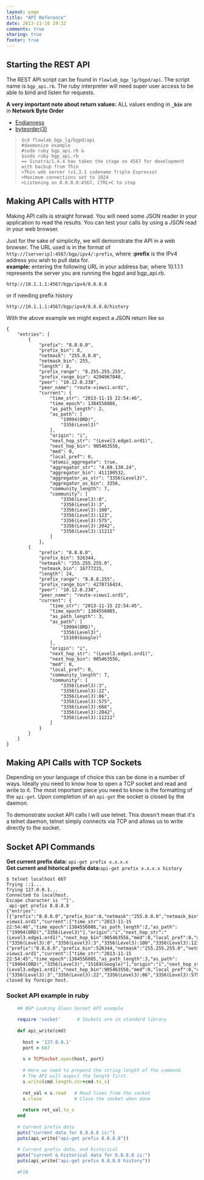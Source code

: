 ```yaml
---
layout: page
title: "API Reference"
date: 2013-11-18 19:32
comments: true
sharing: true
footer: true
---
```

## Starting the REST API
The REST API script can be found in `flowlab_bgp_lg/bgpd/api`. The script name is `bgp_api.rb`. The ruby interpreter will need super user access to be able to bind and listen for requests.

__A very important note about return values:__ ALL values ending in __`_bin`__ are in __Network Byte Order__

* [Endianness](http://en.wikipedia.org/wiki/Endianness)
* [byteorder(3)](https://www.linux.com/learn/docs/man/byteorder3)


>     $cd flowlab_bgp_lg/bgpd/api
>     #daemonize example
>     #sudo ruby bgp_api.rb &
>     $sudo ruby bgp_api.rb
>     == Sinatra/1.4.4 has taken the stage on 4567 for development with backup from Thin
>     >Thin web server (v1.3.1 codename Triple Espresso)
>     >Maximum connections set to 1024
>     >Listening on 0.0.0.0:4567, CTRL+C to stop
    
## Making API Calls with HTTP
Making API calls is straight forwad. You will need some JSON reader in your application to read the results. You can test your calls by using a JSON read in your web browser.

Just for the sake of simplicity, we will demonstrate the API in a web browser. The URL used is in the format of `http://[serverip]:4567/bgp/ipv4/:prefix`, where __:prefix__ is the IPv4 address you wish to pull data for.<br>
__example:__ entering the following URL in your address bar, where 10.1.1.1 represents the server you are running the bgpd and bgp_api.rb.<br>

    http://10.1.1.1:4567/bgp/ipv4/8.8.8.8

or if needing prefix history

    http://10.1.1.1:4567/bgp/ipv4/8.8.8.8/history

With the above example we might expect a JSON return like so

    {
        "entries": [
            {
                "prefix": "8.0.0.0",
                "prefix_bin": 8,
                "netmask": "255.0.0.0",
                "netmask_bin": 255,
                "length": 8,
                "prefix_range": "8.255.255.255",
                "prefix_range_bin": 4294967048,
                "peer": "10.12.0.238",
                "peer_name": "route-views1.ord1",
                "current": {
                    "time_str": "2013-11-15 22:54:46",
                    "time_epoch": 1384556086,
                    "as_path_length": 2,
                    "as_path": [
                        "19994(ORD)",
                        "3356(Level3)"
                    ],
                    "origin": "i",
                    "next_hop_str": "(Level3.edge1.ord1)",
                    "next_hop_bin": 905463556,
                    "med": 0,
                    "local_pref": 0,
                    "atomic_aggregate": true,
                    "aggregator_str": "4.69.130.24",
                    "aggregator_bin": 411190532,
                    "aggregator_as_str": "3356(Level3)",
                    "aggregator_as_bin": 3356,
                    "community_length": 7,
                    "community": [
                        "3356(Level3):0",
                        "3356(Level3):3",
                        "3356(Level3):100",
                        "3356(Level3):123",
                        "3356(Level3):575",
                        "3356(Level3):2042",
                        "3356(Level3):11211"
                    ]
                },
            {
                "prefix": "8.8.8.0",
                "prefix_bin": 526344,
                "netmask": "255.255.255.0",
                "netmask_bin": 16777215,
                "length": 24,
                "prefix_range": "8.8.8.255",
                "prefix_range_bin": 4278716424,
                "peer": "10.12.0.238",
                "peer_name": "route-views1.ord1",
                "current": {
                    "time_str": "2013-11-15 22:54:45",
                    "time_epoch": 1384556085,
                    "as_path_length": 3,
                    "as_path": [
                        "19994(ORD)",
                        "3356(Level3)",
                        "15169(Google)"
                    ],
                    "origin": "i",
                    "next_hop_str": "(Level3.edge1.ord1)",
                    "next_hop_bin": 905463556,
                    "med": 0,
                    "local_pref": 0,
                    "community_length": 7,
                    "community": [
                        "3356(Level3):3",
                        "3356(Level3):22",
                        "3356(Level3):86",
                        "3356(Level3):575",
                        "3356(Level3):666",
                        "3356(Level3):2042",
                        "3356(Level3):11211"
                    ]
                }
            }
        ]
    }

## Making API Calls with TCP Sockets
Depending on your language of choice this can be done in a number of ways. Ideally you need to know how to open a TCP socket and read and write to it. The most important piece you need to know is the formatting of the `api-get`. Upon completion of an `api-get` the socket is closed by the daemon.

To demonstrate socket API calls I will use telnet. This doesn't mean that it's a telnet daemon, telnet simply connects via TCP and allows us to write directly to the socket.

## Socket API Commands
__Get current prefix data:__ `api-get prefix x.x.x.x`<br>
__Get current and hitorical prefix data:__`api-get prefix x.x.x.x history`
    
    $ telnet localhost 667
    Trying ::1...
    Trying 127.0.0.1...
    Connected to localhost.
    Escape character is '^]'.
     api-get prefix 8.8.8.8
    {"entries":[{"prefix":"8.0.0.0","prefix_bin":8,"netmask":"255.0.0.0","netmask_bin":255,"length":8,"prefix_range":"8.255.255.255","prefix_range_bin":4294967048,"peer":"10.12.0.238","peer_name":"route-views1.ord1","current":{"time_str":"2013-11-15 22:54:46","time_epoch":1384556086,"as_path_length":2,"as_path":["19994(ORD)","3356(Level3)"],"origin":"i","next_hop_str":"(Level3.edge1.ord1)","next_hop_bin":905463556,"med":0,"local_pref":0,"atomic_aggregate":true,"aggregator_str":"4.69.130.24","aggregator_bin":411190532,"aggregator_as_str":"3356(Level3)","aggregator_as_bin":3356,"community_length":7,"community":["3356(Level3):0","3356(Level3):3","3356(Level3):100","3356(Level3):123","3356(Level3):575","3356(Level3):2042","3356(Level3):11211"]}},{"prefix":"8.8.8.0","prefix_bin":526344,"netmask":"255.255.255.0","netmask_bin":16777215,"length":24,"prefix_range":"8.8.8.255","prefix_range_bin":4278716424,"peer":"10.12.0.238","peer_name":"route-views1.ord1","current":{"time_str":"2013-11-15 22:54:45","time_epoch":1384556085,"as_path_length":3,"as_path":["19994(ORD)","3356(Level3)","15169(Google)"],"origin":"i","next_hop_str":"(Level3.edge1.ord1)","next_hop_bin":905463556,"med":0,"local_pref":0,"community_length":7,"community":["3356(Level3):3","3356(Level3):22","3356(Level3):86","3356(Level3):575","3356(Level3):666","3356(Level3):2042","3356(Level3):11211"]}}]}Connection closed by foreign host.

### Socket API example in ruby
``` ruby
    ## BGP Looking Glass Socket API example
    
    require 'socket'      # Sockets are in standard library
    
    def api_write(cmd)
    
      host = '127.0.0.1'
      port = 667
    
      s = TCPSocket.open(host, port)
      
      # Here we need to prepend the string length of the command.
      # The API will expect the length first.
      s.write(cmd.length.chr+cmd.to_s)
    
      ret_val = s.read   # Read lines from the socket
      s.close            # Close the socket when done
      
      return ret_val.to_s
    end
    
    # Current prefix data
    puts("current data for 8.8.8.8 is:")
    puts(api_write("api-get prefix 8.8.8.8"))
    
    # Current prefix data, and historical
    puts("current & historical data for 8.8.8.8 is:")
    puts(api_write("api-get prefix 8.8.8.8 history"))
    
    #FIN
```